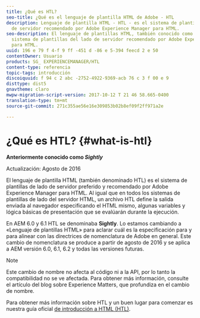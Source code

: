 ```yaml
---
title: ¿Qué es HTL?
seo-title: ¿Qué es el lenguaje de plantilla HTML de Adobe - HTL
description: Lenguaje de plantilla HTML - HTL - es el sistema de plantillas de lado
  de servidor recomendado por Adobe Experience Manager para HTML.
seo-description: El lenguaje de plantillas HTML, también conocido como HTL, es el
  sistema de plantillas del lado de servidor recomendado por Adobe Experience Manager
  para HTML.
uuid: 196 e 79 f 4-f 9 ff -451 d -86 e 5-394 feecd 2 e 50
contentOwner: Usuario
products: SG_ EXPERIENCEMANAGER/HTL
content-type: referencia
topic-tags: introducción
discoiquuid: f 94 c 2 abc -2752-4922-9369-acb 76 c 3 f 00 e 9
disttype: dist5
gnavtheme: claro
mwpw-migration-script-version: 2017-10-12 T 21 46 58.665-0400
translation-type: tm+mt
source-git-commit: 271c355ae56e16e309853b02b8ef09f2ff971a2e

---
```



# ¿Qué es HTL? {#what-is-htl}

**Anteriormente conocido como *Sightly***

Actualización: Agosto de 2016

El lenguaje de plantilla HTML (también denominado HTL) es el sistema de plantillas de lado de servidor preferido y recomendado por Adobe Experience Manager para HTML. Al igual que en todos los sistemas de plantillas de lado del servidor HTML, un archivo HTL define la salida enviada al navegador especificando el HTML mismo, algunas variables y lógica básicas de presentación que se evalúarán durante la ejecución.

En AEM 6.0 y 6.1 HTL se denominaba **Sightly**. Lo estamos cambiando a «Lenguaje de plantillas HTML» para aclarar cuál es la especificación para y para alinear con las directrices de nomenclatura de Adobe en general. Este cambio de nomenclatura se produce a partir de agosto de 2016 y se aplica a AEM versión 6.0, 6.1, 6.2 y todas las versiones futuras.

>[!NOTE]
>
>Este cambio de nombre no afecta al código ni a la API, por lo tanto la compatibilidad no se ve afectada. Para obtener más información, consulte el artículo del blog sobre Experience Matters, que profundiza en el cambio de nombre.

Para obtener más información sobre HTL y un buen lugar para comenzar es nuestra guía oficial [de introducción a HTML (HTL)](overview.md).
